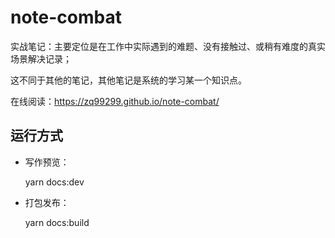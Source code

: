 # note-combat

实战笔记：主要定位是在工作中实际遇到的难题、没有接触过、或稍有难度的真实场景解决记录；

这不同于其他的笔记，其他笔记是系统的学习某一个知识点。

在线阅读：https://zq99299.github.io/note-combat/

## 运行方式

- 写作预览：

  yarn docs:dev
- 打包发布：

  yarn docs:build
